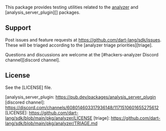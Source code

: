 This package provides testing utilities related to the [analyzer][] and
[analysis_server_plugin][] packages.

## Support

Post issues and feature requests at https://github.com/dart-lang/sdk/issues.
These will be triaged according to the [analyzer triage priorities][triage].

Questions and discussions are welcome at the
[#hackers-analyzer Discord channel][discord channel].

## License

See the [LICENSE] file.

[analyzer]: https://pub.dev/packages/analyzer
[analysis_server_plugin: https://pub.dev/packages/analysis_server_plugin
[discored channel]: https://discord.com/channels/608014603317936148/1171510601655275612
[LICENSE]: https://github.com/dart-lang/sdk/blob/main/pkg/analyzer/LICENSE
[triage]: https://github.com/dart-lang/sdk/blob/main/pkg/analyzer/TRIAGE.md

